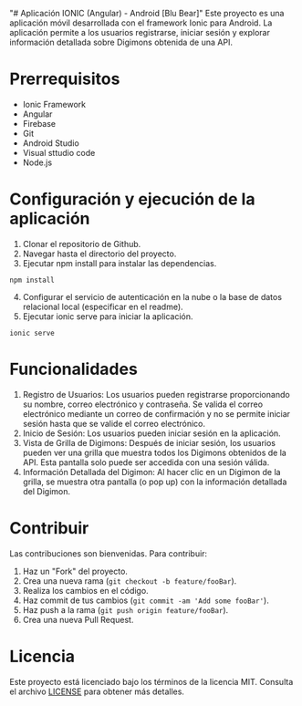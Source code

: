 "# Aplicación IONIC (Angular) - Android [Blu Bear]"
Este proyecto es una aplicación móvil desarrollada con el framework Ionic para Android. La aplicación permite a los
usuarios registrarse, iniciar sesión y explorar información detallada sobre Digimons obtenida de una API.

# Prerrequisitos

- Ionic Framework
- Angular
- Firebase
- Git
- Android Studio
- Visual sttudio code
- Node.js

# Configuración y ejecución de la aplicación

1. Clonar el repositorio de Github.
2. Navegar hasta el directorio del proyecto.
3. Ejecutar npm install para instalar las dependencias.

```terminal
npm install
```

4. Configurar el servicio de autenticación en la nube o la base de datos relacional local (especificar en el readme).
5. Ejecutar ionic serve para iniciar la aplicación.

```terminal
ionic serve
```

# Funcionalidades

1. Registro de Usuarios: Los usuarios pueden registrarse proporcionando su nombre, correo electrónico y contraseña. Se valida el correo electrónico mediante un correo de confirmación y no se permite iniciar sesión hasta que se valide el correo electrónico.
2. Inicio de Sesión: Los usuarios pueden iniciar sesión en la aplicación.
3. Vista de Grilla de Digimons: Después de iniciar sesión, los usuarios pueden ver una grilla que muestra todos los Digimons obtenidos de la API. Esta pantalla solo puede ser accedida con una sesión válida.
4. Información Detallada del Digimon: Al hacer clic en un Digimon de la grilla, se muestra otra pantalla (o pop up) con la información detallada del Digimon.

# Contribuir

Las contribuciones son bienvenidas. Para contribuir:

1. Haz un "Fork" del proyecto.
2. Crea una nueva rama (`git checkout -b feature/fooBar`).
3. Realiza los cambios en el código.
4. Haz commit de tus cambios (`git commit -am 'Add some fooBar'`).
5. Haz push a la rama (`git push origin feature/fooBar`).
6. Crea una nueva Pull Request.

# Licencia

Este proyecto está licenciado bajo los términos de la licencia MIT. Consulta el archivo [LICENSE](LICENSE) para obtener más detalles.
